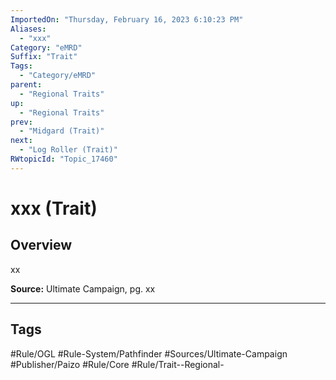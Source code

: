 ```yaml
---
ImportedOn: "Thursday, February 16, 2023 6:10:23 PM"
Aliases:
  - "xxx"
Category: "eMRD"
Suffix: "Trait"
Tags:
  - "Category/eMRD"
parent:
  - "Regional Traits"
up:
  - "Regional Traits"
prev:
  - "Midgard (Trait)"
next:
  - "Log Roller (Trait)"
RWtopicId: "Topic_17460"
---
```

# xxx (Trait)
## Overview
xx

**Source:** Ultimate Campaign, pg. xx


---
## Tags
#Rule/OGL #Rule-System/Pathfinder #Sources/Ultimate-Campaign #Publisher/Paizo #Rule/Core #Rule/Trait--Regional-


